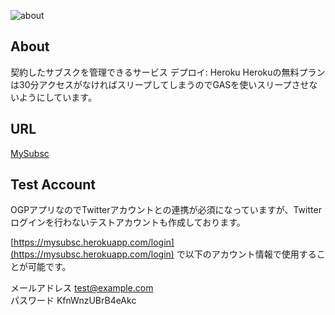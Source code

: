![about](https://user-images.githubusercontent.com/48253099/114129047-ba6f3280-9938-11eb-8bc7-f7c5692c3203.png)


## About

契約したサブスクを管理できるサービス
デプロイ: Heroku
Herokuの無料プランは30分アクセスがなければスリープしてしまうのでGASを使いスリープさせないようにしています。

## URL

[MySubsc](https://mysubsc.herokuapp.com)


## Test Account

OGPアプリなのでTwitterアカウントとの連携が必須になっていますが、Twitterログインを行わないテストアカウントも作成しております。

[https://mysubsc.herokuapp.com/login](https://mysubsc.herokuapp.com/login) で以下のアカウント情報で使用することが可能です。

メールアドレス test@example.com  
パスワード KfnWnzUBrB4eAkc
